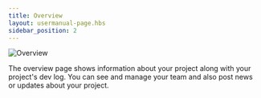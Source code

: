 ```yaml
---
title: Overview
layout: usermanual-page.hbs
sidebar_position: 2
---
```


![Overview][1]

The overview page shows information about your project along with your project's dev log. You can see and manage your team and also post news or updates about your project.

[1]: /images/platform/dashboard_overview.png
